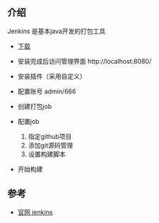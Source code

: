 ## 介绍
Jenkins 是基本java开发的打包工具

- [下载](https://www.jenkins.io/download/)

- 安装完成后访问管理界面 http://localhost:8080/

- 安装插件（采用自定义）

- 配置账号 admin/666 

- 创建打包job

- 配置job

  1. 指定github项目
  2. 添加git源码管理
  3. 设置构建脚本

- 开始构建

## 参考
- [官网 jenkins](https://www.jenkins.io/)
